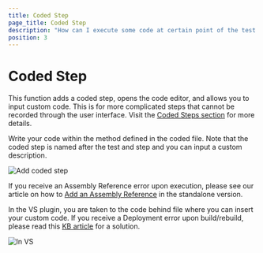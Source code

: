 ```yaml
---
title: Coded Step
page_title: Coded Step
description: "How can I execute some code at certain point of the test execution in Test Studio. Can I combine the recorded steps with some coded solution in Test Studio test."
position: 3
---
```

# Coded Step

This function adds a coded step, opens the code editor, and allows you to input custom code. This is for more complicated steps that cannot be recorded through the user interface. Visit the <a href="/features/coded-steps/coded-step" target="_blank">Coded Steps section</a> for more details.

Write your code within the method defined in the coded file. Note that the coded step is named after the test and step and you can input a custom description.

![Add coded step][2]

If you receive an Assembly Reference error upon execution, please see our article on how to <a href="/advanced-topics/coded-steps/add-assembly-reference" target="_blank">Add an Assembly Reference</a> in the standalone version.

In the VS plugin, you are taken to the code behind file where you can insert your custom code. If you receive a Deployment error upon build/rebuild, please read this <a href="/troubleshooting-guide/visual-studio-tg/enable-deployment" target="_blank">KB article</a> for a solution.

![In VS](/img/features/custom-steps/script-step/fig2.png)

[2]: /img/features/coded-steps/coded-steps/fig2.png
